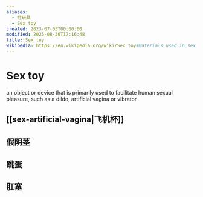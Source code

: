 ```yaml
---
aliases:
  - 性玩具
  - Sex toy
created: 2023-07-05T00:00:00
modified: 2025-08-30T17:16:48
title: Sex toy
wikipedia: https://en.wikipedia.org/wiki/Sex_toy#Materials_used_in_sex_toys
---
```


# Sex toy

an object or device that is primarily used to facilitate human sexual pleasure, such as a dildo, artificial vagina or vibrator

## [[sex-artificial-vagina|飞机杯]]

## 假阴茎

## 跳蛋

## 肛塞
